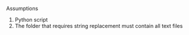 Assumptions
1. Python script
2. The folder that requires string replacement must contain all text files
